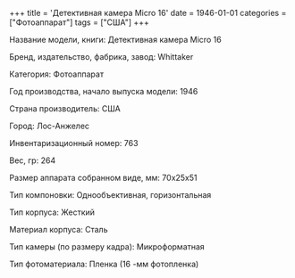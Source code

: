 +++
title = 'Детективная камера Micro 16'
date = 1946-01-01
categories = ["Фотоаппарат"]
tags = ["США"]
+++

Название модели, книги: Детективная камера Micro 16

Бренд, издательство, фабрика, завод: Whittaker

Категория: Фотоаппарат

Год производства, начало выпуска модели: 1946

Страна производитель: США

Город: Лос-Анжелес

Инвентаризационный номер: 763

Вес, гр: 264

Размер аппарата  собранном виде, мм: 70х25х51

Тип компоновки: Однообъективная, горизонтальная

Тип корпуса: Жесткий

Материал корпуса: Сталь

Тип камеры (по размеру кадра): Микроформатная

Тип фотоматериала: Пленка (16 -мм фотопленка)


